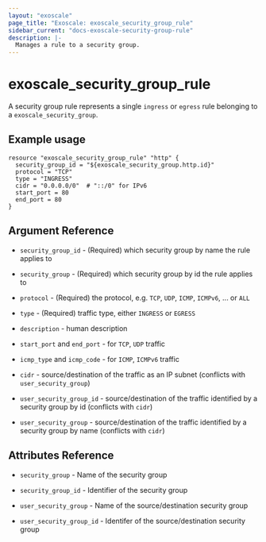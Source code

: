 ```yaml
---
layout: "exoscale"
page_title: "Exoscale: exoscale_security_group_rule"
sidebar_current: "docs-exoscale-security-group-rule"
description: |-
  Manages a rule to a security group.
---
```


# exoscale_security_group_rule

A security group rule represents a single `ingress` or `egress` rule belonging
to a `exoscale_security_group`.

## Example usage

```hcl
resource "exoscale_security_group_rule" "http" {
  security_group_id = "${exoscale_security_group.http.id}"
  protocol = "TCP"
  type = "INGRESS"
  cidr = "0.0.0.0/0"  # "::/0" for IPv6
  start_port = 80
  end_port = 80
}
```

## Argument Reference

- `security_group_id` - (Required) which security group by name the rule applies to

- `security_group` - (Required) which security group by id the rule applies to

- `protocol` - (Required) the protocol, e.g. `TCP`, `UDP`, `ICMP`, `ICMPv6`, ... or `ALL`

- `type` - (Required) traffic type, either `INGRESS` or `EGRESS`

- `description` - human description

- `start_port` and `end_port` - for `TCP`, `UDP` traffic

- `icmp_type` and `icmp_code` - for `ICMP`, `ICMPv6` traffic

- `cidr` - source/destination of the traffic as an IP subnet (conflicts with `user_security_group`)

- `user_security_group_id` - source/destination of the traffic identified by a security group by id (conflicts with `cidr`)

- `user_security_group` - source/destination of the traffic identified by a security group by name (conflicts with `cidr`)

## Attributes Reference

- `security_group` - Name of the security group

- `security_group_id` - Identifier of the security group

- `user_security_group` - Name of the source/destination security group

- `user_security_group_id` - Identifer of the source/destination security group

